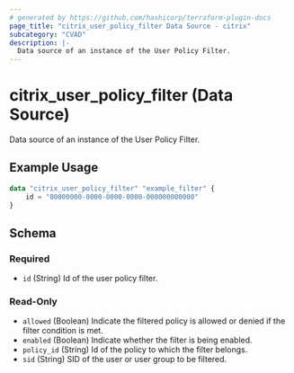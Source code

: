 ```yaml
---
# generated by https://github.com/hashicorp/terraform-plugin-docs
page_title: "citrix_user_policy_filter Data Source - citrix"
subcategory: "CVAD"
description: |-
  Data source of an instance of the User Policy Filter.
---
```


# citrix_user_policy_filter (Data Source)

Data source of an instance of the User Policy Filter.

## Example Usage

```terraform
data "citrix_user_policy_filter" "example_filter" {
    id = "00000000-0000-0000-0000-000000000000"
}
```

<!-- schema generated by tfplugindocs -->
## Schema

### Required

- `id` (String) Id of the user policy filter.

### Read-Only

- `allowed` (Boolean) Indicate the filtered policy is allowed or denied if the filter condition is met.
- `enabled` (Boolean) Indicate whether the filter is being enabled.
- `policy_id` (String) Id of the policy to which the filter belongs.
- `sid` (String) SID of the user or user group to be filtered.